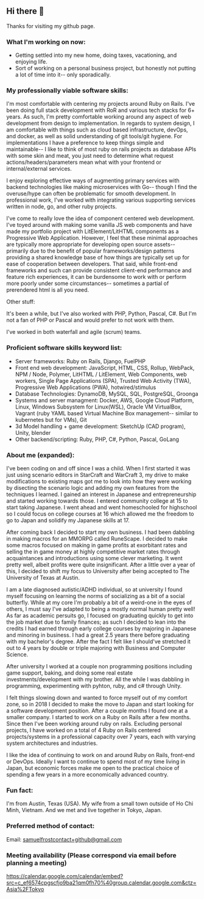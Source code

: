 ## Hi there 👋
Thanks for visiting my github page.

### What I'm working on now:
- Getting settled into my new home, doing taxes, vacationing, and enjoying life.
- Sort of working on a personal business project, but honestly not putting a lot of time into it-- only sporadically.

### My professionally viable software skills:
I'm most comfortable with centering my projects around Ruby on Rails. I've been doing full stack development with RoR and various tech stacks for 6+ years. As such, I'm pretty comfortable working around any aspect of web development from design to implementation. In regards to system design, I am comfortable with things such as cloud based infrastructure, devOps, and docker, as well as solid understanding of git tools/git hygiene. For implementations I have a preference to keep things simple and maintainable-- I like to think of most ruby on rails projects as database APIs with some skin and meat, you just need to determine what request actions/headers/parameters mean what with your frontend or internal/external services.

I enjoy exploring effective ways of augmenting primary services with backend technologies like making microservices with Go-- though I find the overuse/hype can often be problematic for smooth development. In professional work, I've worked with integrating various supporting services written in node, go, and other ruby projects.  

I've come to really love the idea of component centered web development. I've toyed around with making some vanilla JS web components and have made my portfolio project with LitElement/LitHTML components as a Progressive Web Application. However, I feel that these minimal approaches are typically more appropriate for developing open source assets-- primarily due to the benefit of popular frameworks/design patterns providing a shared knowledge base of how things are typically set up for ease of cooperation between developers. That said, while front-end frameworks and such can provide consistent client-end performance and feature rich experiences, it can be burdensome to work with or perform more poorly under some circumstances-- sometimes a partial of prerendered html is all you need.

Other stuff:

It's been a while, but I've also worked with PHP, Python, Pascal, C#. But I'm not a fan of PHP or Pascal and would prefer to not work with them.

I've worked in both waterfall and agile (scrum) teams.

### Proficient software skills keyword list:
- Server frameworks: Ruby on Rails, Django, FuelPHP
- Front end web development: JavaScript, HTML, CSS, Rollup, WebPack, NPM / Node, Polymer, LitHTML / LitElement, Web Components, web workers, Single Page Applications (SPA), Trusted Web Activity (TWA), Progressive Web Applications (PWA), hotwired/stimulus
- Database Technologies: DynamoDB, MySQL, SQL, PostgreSQL, Groonga
- Systems and server managment: Docker, AWS, Google Cloud Platform, Linux, Windows Subsystem for Linux(WSL), Oracle VM VirtualBox, Vagrant (ruby YAML based Virtual Machine Box management-- similar to kubernetes but for VMs), Git
- 3d Model handling + game development: SketchUp (CAD program), Unity, blender
- Other backend/scripting: Ruby, PHP, C#, Python, Pascal, GoLang
### About me (expanded):

I've been coding on and off since I was a child. When I first started it was just using scenario editors in StarCraft and WarCraft 3, my drive to make modifications to existing maps got me to look into how they were working by disecting the scenario logic and adding my own features from the techniques I learned. I gained an interest in Japanese and entrepreneurship and started working towards those. I entered community college at 15 to start taking Japanese. I went ahead and went homeschooled for highschool so I could focus on college courses at 16 which allowed me the freedom to go to Japan and solidify my Japanese skills at 17.

After coming back I decided to start my own business. I had been dabbling in making macros for an MMORPG called RuneScape. I decided to make some macros focused on making in game profits at exorbitant rates and selling the in game money at highly competitive market rates through acquaintances and introductions using some clever marketing. It went pretty well, albeit profits were quite insignificant. After a little over a year of this, I decided to shift my focus to University after being accepted to The University of Texas at Austin.

I am a late diagnosed autistic/ADHD individual, so at university I found myself focusing on learning the norms of socializing as a bit of a social butterfly. While at my core I'm probably a bit of a weird-one in the eyes of others, I must say I've adapted to being a mostly normal human pretty well! As far as academic persuits go, I focused on graduating quickly to get into the job market due to family finances; as such I decided to lean into the credits I had earned through early college courses by majoring in Japanese and minoring in business. I had a great 2.5 years there before graduating with my bachelor's degree. After the fact I felt like I should've stretched it out to 4 years by double or triple majoring with Business and Computer Science.

After university I worked at a couple non programming positions including game support, baking, and doing some real estate investments/development with my brother. All the while I was dabbling in programming, experimenting with pyhton, ruby, and c# through Unity.

I felt things slowing down and wanted to force myself out of my comfort zone, so in 2018 I decided to make the move to Japan and start looking for a software development position. After a couple months I found one at a smaller company. I started to work on a Ruby on Rails after a few months. Since then I've been working around ruby on rails. Excluding personal projects, I have worked on a total of 4 Ruby on Rails centered projects/systems in a professional capacity over 7 years, each with varying system architectures and industries.

I like the idea of continuing to work on and around Ruby on Rails, front-end or DevOps. Ideally I want to continue to spend most of my time living in Japan, but economic forces make me open to the practical choice of spending a few years in a more economically advanced country.

### Fun fact:
I'm from Austin, Texas (USA). My wife from a small town outside of Ho Chi Minh, Vietnam. And we met and live together in Tokyo, Japan.

### Preferred method of contact:
Email: samuelfrostcontact+github@gmail.com

### Meeting availability (Please correspond via email before planning a meeting)
https://calendar.google.com/calendar/embed?src=c_ef6574cpgscfjo9ba21qm0fh70%40group.calendar.google.com&ctz=Asia%2FTokyo
